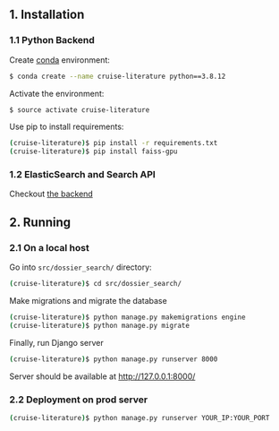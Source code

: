 ## 1. Installation

### 1.1 Python Backend

Create [conda](https://docs.conda.io/en/latest/miniconda.html) environment:

```bash
$ conda create --name cruise-literature python==3.8.12
```

Activate the environment:

```bash
$ source activate cruise-literature
```

Use pip to install requirements:

```bash
(cruise-literature)$ pip install -r requirements.txt
(cruise-literature)$ pip install faiss-gpu
```

### 1.2 ElasticSearch and Search API

Checkout [the backend](src/backend/README.md)


## 2. Running

### 2.1 On a local host

Go into `src/dossier_search/` directory: 

```bash
(cruise-literature)$ cd src/dossier_search/
```

Make migrations and migrate the database

```bash
(cruise-literature)$ python manage.py makemigrations engine
(cruise-literature)$ python manage.py migrate
```

Finally, run Django server

```bash
(cruise-literature)$ python manage.py runserver 8000
```

Server should be available at http://127.0.0.1:8000/


### 2.2 Deployment on prod server

```bash
(cruise-literature)$ python manage.py runserver YOUR_IP:YOUR_PORT
```

